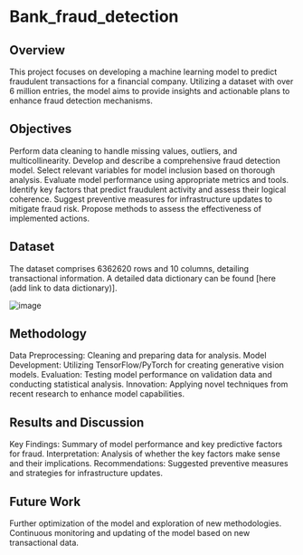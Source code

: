 # Bank_fraud_detection

## Overview
This project focuses on developing a machine learning model to predict fraudulent transactions for a financial company. Utilizing a dataset with over 6 million entries, the model aims to provide insights and actionable plans to enhance fraud detection mechanisms.

## Objectives
Perform data cleaning to handle missing values, outliers, and multicollinearity.
Develop and describe a comprehensive fraud detection model.
Select relevant variables for model inclusion based on thorough analysis.
Evaluate model performance using appropriate metrics and tools.
Identify key factors that predict fraudulent activity and assess their logical coherence.
Suggest preventive measures for infrastructure updates to mitigate fraud risk.
Propose methods to assess the effectiveness of implemented actions.
## Dataset
The dataset comprises 6362620 rows and 10 columns, detailing transactional information. A detailed data dictionary can be found [here (add link to data dictionary)].

![image](https://github.com/RohanRVC/Bank_fraud_detection/assets/80825254/48c974ab-b1b2-4c14-92aa-f1b1a4bb3756)


## Methodology
Data Preprocessing: Cleaning and preparing data for analysis.
Model Development: Utilizing TensorFlow/PyTorch for creating generative vision models.
Evaluation: Testing model performance on validation data and conducting statistical analysis.
Innovation: Applying novel techniques from recent research to enhance model capabilities.
## Results and Discussion
Key Findings: Summary of model performance and key predictive factors for fraud.
Interpretation: Analysis of whether the key factors make sense and their implications.
Recommendations: Suggested preventive measures and strategies for infrastructure updates.
## Future Work
Further optimization of the model and exploration of new methodologies.
Continuous monitoring and updating of the model based on new transactional data.

